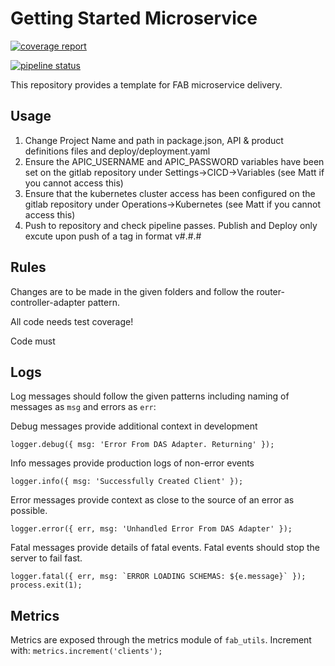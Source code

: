 # Getting Started Microservice
[![coverage report](https://spokedev.githost.io/fab/getting-started-microservice/badges/develop/coverage.svg)](https://spokedev.githost.io/fab/getting-started-microservice/commits/develop)

[![pipeline status](https://spokedev.githost.io/fab/getting-started-microservice/badges/develop/pipeline.svg)](https://spokedev.githost.io/fab/getting-started-microservice/commits/develop)

This repository provides a template for FAB microservice delivery.


## Usage

1. Change Project Name and path in package.json, API & product definitions files and deploy/deployment.yaml
2. Ensure the APIC_USERNAME and APIC_PASSWORD variables have been set on the gitlab repository under Settings->CICD->Variables (see Matt if you cannot access this)
3. Ensure that the kubernetes cluster access has been configured on the gitlab repository under Operations->Kubernetes (see Matt if you cannot access this)
3. Push to repository and check pipeline passes. Publish and Deploy only excute upon push of a tag in format v#.#.#


## Rules

Changes are to be made in the given folders and follow the router-controller-adapter pattern.

All code needs test coverage!

Code must

## Logs

Log messages should follow the given patterns including naming of messages as `msg` and errors as `err`:

Debug messages provide additional context in development
```
logger.debug({ msg: 'Error From DAS Adapter. Returning' });
```

Info messages provide production logs of non-error events
```
logger.info({ msg: 'Successfully Created Client' });
```

Error messages provide context as close to the source of an error as possible.
```
logger.error({ err, msg: 'Unhandled Error From DAS Adapter' });
```

Fatal messages provide details of fatal events. Fatal events should stop the server to fail fast.
```
logger.fatal({ err, msg: `ERROR LOADING SCHEMAS: ${e.message}` });
process.exit(1);
```


## Metrics

Metrics are exposed through the metrics module of `fab_utils`. Increment with: `metrics.increment('clients');`
